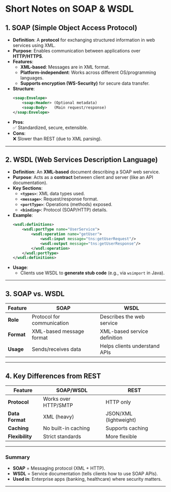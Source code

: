 
# **Short Notes on SOAP & WSDL**

## **1. SOAP (Simple Object Access Protocol)**
- **Definition**: A **protocol** for exchanging structured information in web services using XML.
- **Purpose**: Enables communication between applications over **HTTP/HTTPS**.
- **Features**:
  - **XML-based**: Messages are in XML format.
  - **Platform-independent**: Works across different OS/programming languages.
  - **Supports encryption (WS-Security)** for secure data transfer.
- **Structure**:
  ```xml
  <soap:Envelope>
      <soap:Header> (Optional metadata)
      <soap:Body>   (Main request/response)
  </soap:Envelope>
  ```
- **Pros**:  
  ✅ Standardized, secure, extensible.  
- **Cons**:  
  ❌ Slower than REST (due to XML parsing).  

---

## **2. WSDL (Web Services Description Language)**
- **Definition**: An **XML-based** document describing a SOAP web service.
- **Purpose**: Acts as a **contract** between client and server (like an API documentation).
- **Key Sections**:
  - **`<types>`**: XML data types used.
  - **`<message>`**: Request/response format.
  - **`<portType>`**: Operations (methods) exposed.
  - **`<binding>`**: Protocol (SOAP/HTTP) details.
- **Example**:
  ```xml
  <wsdl:definitions>
      <wsdl:portType name="UserService">
          <wsdl:operation name="getUser">
              <wsdl:input message="tns:getUserRequest"/>
              <wsdl:output message="tns:getUserResponse"/>
          </wsdl:operation>
      </wsdl:portType>
  </wsdl:definitions>
  ```
- **Usage**:  
  - Clients use WSDL to **generate stub code** (e.g., via `wsimport` in Java).  

---

## **3. SOAP vs. WSDL**
| Feature       | SOAP                          | WSDL                          |
|--------------|-------------------------------|-------------------------------|
| **Role**     | Protocol for communication    | Describes the web service     |
| **Format**   | XML-based message format      | XML-based service definition  |
| **Usage**    | Sends/receives data           | Helps clients understand APIs |

---

## **4. Key Differences from REST**
| Feature      | SOAP/WSDL                     | REST                          |
|-------------|-------------------------------|-------------------------------|
| **Protocol** | Works over HTTP/SMTP          | HTTP only                     |
| **Data Format** | XML (heavy)               | JSON/XML (lightweight)        |
| **Caching**  | No built-in caching           | Supports caching              |
| **Flexibility** | Strict standards           | More flexible                 |

---

### **Summary**
- **SOAP** = Messaging protocol (XML + HTTP).  
- **WSDL** = Service documentation (tells clients how to use SOAP APIs).  
- **Used in**: Enterprise apps (banking, healthcare) where security matters.  

---

